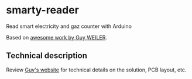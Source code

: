 # smarty-reader
Read smart electricity and gaz counter with Arduino

Based on [awesome work by Guy WEILER](http://weigu.lu/microcontroller/smartyreader/).

## Technical description

Review [Guy's website](http://weigu.lu/microcontroller/smartyreader/) for technical details on the solution, PCB layout, etc.



